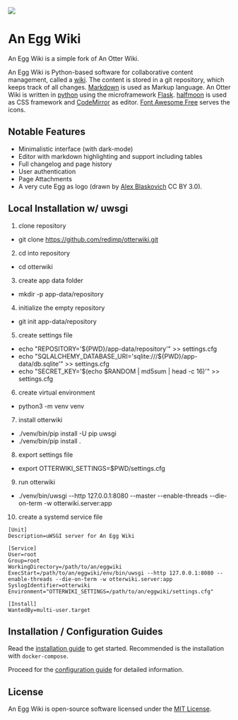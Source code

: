 ![](screenshot.png)

# An Egg Wiki

An Egg Wiki is a simple fork of An Otter Wiki.

An Egg Wiki is Python-based software for collaborative content
management, called a [wiki](https://en.wikipedia.org/wiki/Wiki). The
content is stored in a git repository, which keeps track of all changes.
[Markdown](https://daringfireball.net/projects/markdown) is used as
Markup language. An Otter Wiki is written in [python](https://www.python.org/)
using the microframework [Flask](http://flask.pocoo.org/).
[halfmoon](https://www.gethalfmoon.com) is used as CSS framework
and [CodeMirror](https://codemirror.net/) as editor.
[Font Awesome Free](https://fontawesome.com/license/free) serves the icons.

## Notable Features

- Minimalistic interface (with dark-mode)
- Editor with markdown highlighting and support including tables
- Full changelog and page history
- User authentication
- Page Attachments
- A very cute Egg as logo (drawn by [Alex Blaskovich](https://ablask3.wixsite.com/my-site) CC BY 3.0).

## Local Installation w/ uwsgi
1. clone repository
- git clone https://github.com/redimp/otterwiki.git

2. cd into repository
- cd otterwiki

3. create app data folder
- mkdir -p app-data/repository

4. initialize the empty repository
- git init app-data/repository

5. create settings file
- echo "REPOSITORY='${PWD}/app-data/repository'" >> settings.cfg
- echo "SQLALCHEMY_DATABASE_URI='sqlite:///${PWD}/app-data/db.sqlite'" >> settings.cfg
- echo "SECRET_KEY='$(echo $RANDOM | md5sum | head -c 16)'" >> settings.cfg

6. create virtual environment
- python3 -m venv venv

7. install otterwiki
- ./venv/bin/pip install -U pip uwsgi
- ./venv/bin/pip install .

8. export settings file
- export OTTERWIKI_SETTINGS=$PWD/settings.cfg

9. run otterwiki
- ./venv/bin/uwsgi --http 127.0.0.1:8080 --master --enable-threads --die-on-term -w otterwiki.server:app

10. create a systemd service file
```
[Unit]
Description=uWSGI server for An Egg Wiki

[Service]
User=root
Group=root
WorkingDirectory=/path/to/an/eggwiki
ExecStart=/path/to/an/eggwiki/env/bin/uwsgi --http 127.0.0.1:8080 --enable-threads --die-on-term -w otterwiki.server:app
SyslogIdentifier=otterwiki
Environment="OTTERWIKI_SETTINGS=/path/to/an/eggwiki/settings.cfg"

[Install]
WantedBy=multi-user.target
```


## Installation / Configuration Guides

Read the [installation guide](https://otterwiki.com/Installation) to get
started. Recommended is the installation with `docker-compose`.

Proceed for the [configuration guide](https://otterwiki.com/Configuration) for
detailed information.

## License

An Egg Wiki is open-source software licensed under the [MIT License](https://github.com/redimp/otterwiki/blob/main/LICENSE).

[modeline]: # ( vim: set fenc=utf-8 spell spl=en sts=4 et tw=72: )
